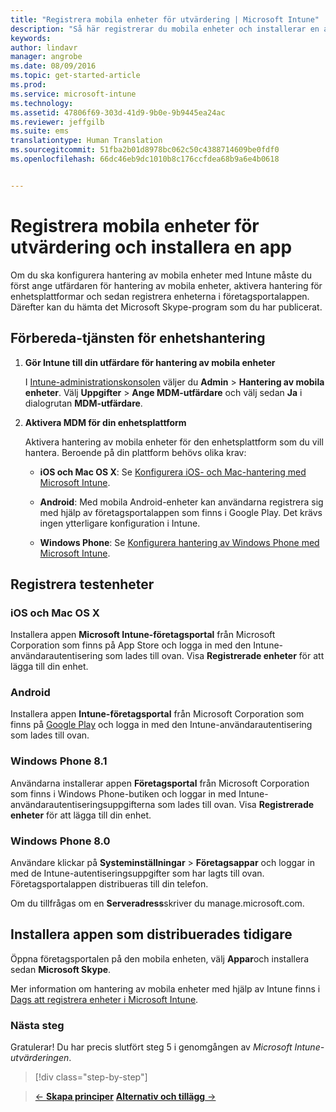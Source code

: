 ```yaml
---
title: "Registrera mobila enheter för utvärdering | Microsoft Intune"
description: "Så här registrerar du mobila enheter och installerar en app när du registrerar dig för en kostnadsfri 30-dagars utvärderingsversion av Intune"
keywords: 
author: lindavr
manager: angrobe
ms.date: 08/09/2016
ms.topic: get-started-article
ms.prod: 
ms.service: microsoft-intune
ms.technology: 
ms.assetid: 47806f69-303d-41d9-9b0e-9b9445ea24ac
ms.reviewer: jeffgilb
ms.suite: ems
translationtype: Human Translation
ms.sourcegitcommit: 51fba2b01d8978bc062c50c4388714609be0fdf0
ms.openlocfilehash: 66dc46eb9dc1010b8c176ccfdea68b9a6e4b0618


---
```


# Registrera mobila enheter för utvärdering och installera en app
Om du ska konfigurera hantering av mobila enheter med Intune måste du först ange utfärdaren för hantering av mobila enheter, aktivera hantering för enhetsplattformar och sedan registrera enheterna i företagsportalappen. Därefter kan du hämta det Microsoft Skype-program som du har publicerat.

## Förbereda-tjänsten för enhetshantering

1.  **Gör Intune till din utfärdare för hantering av mobila enheter**

    I [Intune-administrationskonsolen](https://manage.microsoft.com/) väljer du **Admin** &gt; **Hantering av mobila enheter**. Välj **Uppgifter** > **Ange MDM-utfärdare** och välj sedan **Ja** i dialogrutan **MDM-utfärdare**.

2.  **Aktivera MDM för din enhetsplattform**

    Aktivera hantering av mobila enheter för den enhetsplattform som du vill hantera. Beroende på din plattform behövs olika krav:

    -   **iOS och Mac OS X**: Se [Konfigurera iOS- och Mac-hantering med Microsoft Intune](/Intune/Deploy-Use/set-up-ios-and-mac-management-with-microsoft-intune).

    -   **Android**: Med mobila Android-enheter kan användarna registrera sig med hjälp av företagsportalappen som finns i Google Play. Det krävs ingen ytterligare konfiguration i Intune.

    -   **Windows Phone**: Se [Konfigurera hantering av Windows Phone med Microsoft Intune](/Intune/Deploy-Use/set-up-windows-phone-management-with-microsoft-intune).

## Registrera testenheter

### iOS och Mac OS X
Installera appen **Microsoft Intune-företagsportal** från Microsoft Corporation som finns på App Store och logga in med den Intune-användarautentisering som lades till ovan. Visa **Registrerade enheter** för att lägga till din enhet.

### Android
Installera appen **Intune-företagsportal** från Microsoft Corporation som finns på [Google Play](http://go.microsoft.com/fwlink/p/?LinkId=386612) och logga in med den Intune-användarautentisering som lades till ovan.

### Windows Phone 8.1
Användarna installerar appen **Företagsportal** från Microsoft Corporation som finns i Windows Phone-butiken och loggar in med Intune-användarautentiseringsuppgifterna som lades till ovan.  Visa **Registrerade enheter** för att lägga till din enhet.

 ### Windows Phone 8.0
 Användare klickar på **Systeminställningar** &gt; **Företagsappar** och loggar in med de Intune-autentiseringsuppgifter som har lagts till ovan. Företagsportalappen distribueras till din telefon.

Om du tillfrågas om en **Serveradress**skriver du manage.microsoft.com.


## Installera appen som distribuerades tidigare
Öppna företagsportalen på den mobila enheten, välj **Appar**och installera sedan **Microsoft Skype**.

Mer information om hantering av mobila enheter med hjälp av Intune finns i [Dags att registrera enheter i Microsoft Intune](/Intune/deploy-use/get-ready-to-enroll-devices-in-microsoft-intune).

### Nästa steg
Gratulerar! Du har precis slutfört steg 5 i genomgången av *Microsoft Intune-utvärderingen*.

>[!div class="step-by-step"]

>[&larr; **Skapa principer**](.\get-started-with-a-30-day-trial-of-microsoft-intune-step-4.md)     [**Alternativ och tillägg** &rarr;](.\get-started-with-a-30-day-trial-of-microsoft-intune-step-6.md)  



<!--HONumber=Aug16_HO2-->


